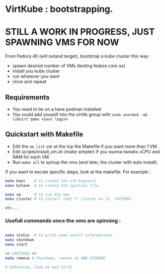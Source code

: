 # VirtKube : bootstrapping.

# STILL A WORK IN PROGRESS, JUST SPAWNING VMS FOR NOW

From Fedora 40 (will extand target), bootstrap a kube cluster this way :

 - spawn desired number of VMs (testing fedora core os)
 - install you kube cluster
 - run whatever you want
 - rince and repeat

## Requirements

- You need to be on a have podman installed
- You could add youself into the virtlib group with `sudo usermod -aG libvirt qemu <your login>`


## Quickstart with Makefile

- Edit the `vm_list` var at the top the Makefile if you want more than 1 VM.
- Edit scripts/install_vm.sh (make simpler) if you wanna tweaks vCPU and RAM for each VM
- Run `make all` to spinup the vms (and later, the cluster with auto install).

If you want to excute specific steps, look at the makefile. For example :

```bash
make keys    # to create the ssh keypairs
make butane  # to create the ignition file

make vm      # to run the vms
make cluster # to install rke2 ?? cluster on it. (FUTURE)

etc...
```

### Usefull commands once the vms are spinning :

```bash

make status  # to print some useful informations.
make shutdown
make start

## CAUTIOUS ##
make remove # Shutdown, remove vm AND STORAGE.

# Otherwise, look at man virsh
```
